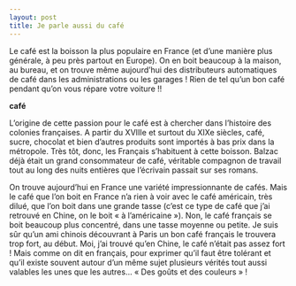 ```yaml
---
layout: post
title: Je parle aussi du café
---
```


Le café est la boisson la plus populaire en France (et d’une manière plus générale, à peu près partout en Europe). On en boit beaucoup à la maison, au bureau, et on trouve même aujourd’hui des distributeurs automatiques de café dans les administrations ou les garages ! Rien de tel qu’un bon café pendant qu’on vous répare votre voiture !!

[](/node/60)**café**

L’origine de cette passion pour le café est à chercher dans l’histoire des colonies françaises. A partir du XVIIIe et surtout du XIXe siècles, café, sucre, chocolat et bien d’autres produits sont importés à bas prix dans la métropole. Très tôt, donc, les Français s’habituent à cette boisson. Balzac déjà était un grand consommateur de café, véritable compagnon de travail tout au long des nuits entières que l’écrivain passait sur ses romans.

On trouve aujourd’hui en France une variété impressionnante de cafés. Mais le café que l’on boit en France n’a rien à voir avec le café américain, très dilué, que l’on boit dans une grande tasse (c’est ce type de café que j’ai retrouvé en Chine, on le boit « à l’américaine »). Non, le café français se boit beaucoup plus concentré, dans une tasse moyenne ou petite. Je suis sûr qu’un ami chinois découvrant à Paris un bon café français le trouvera trop fort, au début. Moi, j’ai trouvé qu’en Chine, le café n’était pas assez fort ! Mais comme on dit en français, pour exprimer qu’il faut être tolérant et qu’il existe souvent autour d’un même sujet plusieurs vérités tout aussi valables les unes que les autres… « Des goûts et des couleurs » !
